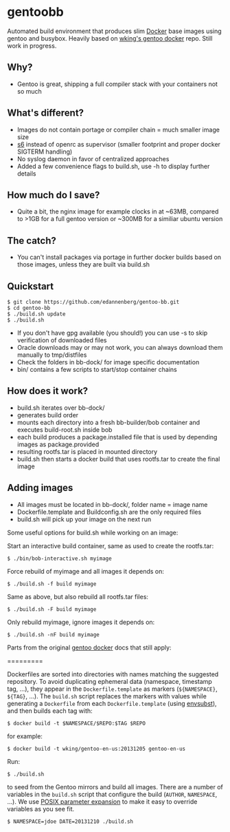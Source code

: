 gentoobb
========

Automated build environment that produces slim [Docker][] base images using gentoo and busybox. Heavily based on [wking's gentoo docker][gentoo-docker] repo.
Still work in progress.

## Why?

* Gentoo is great, shipping a full compiler stack with your containers not so much

## What's different?

* Images do not contain portage or compiler chain = much smaller image size
* [s6][] instead of openrc as supervisor (smaller footprint and proper docker SIGTERM handling)
* No syslog daemon in favor of centralized approaches
* Added a few convenience flags to build.sh, use -h to display further details

## How much do I save?

* Quite a bit, the nginx image for example clocks in at ~63MB, compared to >1GB for a full gentoo version or ~300MB for a similiar ubuntu version

## The catch?

* You can't install packages via portage in further docker builds based on those images, unless they are built via build.sh

## Quickstart

    $ git clone https://github.com/edannenberg/gentoo-bb.git
    $ cd gentoo-bb
    $ ./build.sh update
    $ ./build.sh

* If you don't have gpg available (you should!) you can use -s to skip verification of downloaded files
* Oracle downloads may or may not work, you can always download them manually to tmp/distfiles
* Check the folders in bb-dock/ for image specific documentation
* bin/ contains a few scripts to start/stop container chains

## How does it work?

* build.sh iterates over bb-dock/ 
* generates build order
* mounts each directory into a fresh bb-builder/bob container and executes build-root.sh inside bob
* each build produces a package.installed file that is used by depending images as package.provided
* resulting rootfs.tar is placed in mounted directory
* build.sh then starts a docker build that uses rootfs.tar to create the final image

## Adding images

 * All images must be located in bb-dock/, folder name = image name
 * Dockerfile.template and Buildconfig.sh are the only required files
 * build.sh will pick up your image on the next run

Some useful options for build.sh while working on an image:

Start an interactive build container, same as used to create the rootfs.tar:

    $ ./bin/bob-interactive.sh myimage

Force rebuild of myimage and all images it depends on:

    $ ./build.sh -f build myimage

Same as above, but also rebuild all rootfs.tar files:

    $ ./build.sh -F build myimage

Only rebuild myimage, ignore images it depends on:

    $ ./build.sh -nF build myimage

Parts from the original [gentoo docker][gentoo-docker] docs that still apply:

=========

Dockerfiles are sorted into directories with names matching the
suggested repository.  To avoid duplicating ephemeral data (namespace,
timestamp tag, …), they appear in the `Dockerfile.template` as markers
(`${NAMESPACE}`, `${TAG}`, …).  The `build.sh` script replaces the
markers with values while generating a `Dockerfile` from each
`Dockerfile.template` (using [envsubst][]), and then builds each tag
with:

    $ docker build -t $NAMESPACE/$REPO:$TAG $REPO

for example:

    $ docker build -t wking/gentoo-en-us:20131205 gentoo-en-us

Run:

    $ ./build.sh

to seed from the Gentoo mirrors and build all images.  There are a
number of variables in the `build.sh` script that configure the build
(`AUTHOR`, `NAMESPACE`, …).  We use [POSIX parameter
expansion][parameter-expansion] to make it easy to override variables
as you see fit.

    $ NAMESPACE=jdoe DATE=20131210 ./build.sh

[gentoo-docker]: https://github.com/wking/dockerfile
[s6]: http://skarnet.org/software/s6/
[Docker]: http://www.docker.io/
[Dockerfiles]: http://www.docker.io/learn/dockerfile/
[Gentoo]: http://www.gentoo.org/
[envsubst]: http://www.gnu.org/software/gettext/manual/html_node/envsubst-Invocation.html
[parameter-expansion]: http://pubs.opengroup.org/onlinepubs/9699919799/utilities/V3_chap02.html#tag_18_06_02
